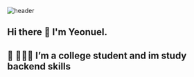 ![header](https://capsule-render.vercel.app/api?type=waving&color=0:EEFF00,100:a82da8&height=300&section=header&text=Yeonuel&fontSize=70)
<h2>Hi there 👋 I'm Yeonuel.</h2>
<h2>🌱 🙋🏻‍♂️ I’m a college student and im study backend skills </h2>





 
